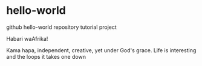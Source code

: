# hello-world

github hello-world repository tutorial project

Habari waAfrika!

Kama hapa, independent, creative, yet under God's grace. 
Life is interesting and the loops it takes one down
